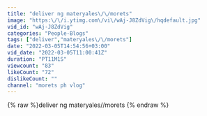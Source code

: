 ```yaml
---
title: "deliver ng materyales\/\/morets"
image: "https:\/\/i.ytimg.com\/vi\/wAj-J8ZdVig\/hqdefault.jpg"
vid_id: "wAj-J8ZdVig"
categories: "People-Blogs"
tags: ["deliver","materyales\/\/morets"]
date: "2022-03-05T14:54:56+03:00"
vid_date: "2022-03-05T11:00:41Z"
duration: "PT11M1S"
viewcount: "83"
likeCount: "72"
dislikeCount: ""
channel: "morets ph vlog"
---
```

{% raw %}deliver ng materyales//morets {% endraw %}
